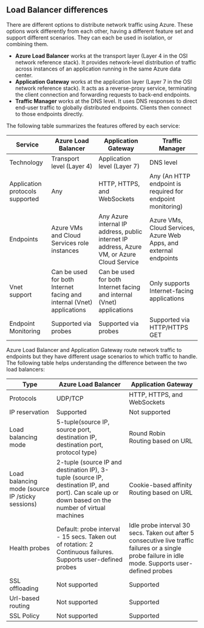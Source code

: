 ## Load Balancer differences

There are different options to distribute network traffic using Azure. These options work differently from each other, having a different feature set and support different scenarios. They can each be used in isolation, or combining them.

* **Azure Load Balancer** works at the transport layer (Layer 4 in the OSI network reference stack). It provides network-level distribution of traffic across instances of an application running in the same Azure data center.
* **Application Gateway** works at the application layer (Layer 7 in the OSI network reference stack). It acts as a reverse-proxy service, terminating the client connection and forwarding requests to back-end endpoints.
* **Traffic Manager** works at the DNS level.  It uses DNS responses to direct end-user traffic to globally distributed endpoints. Clients then connect to those endpoints directly.

The following table summarizes the features offered by each service:

| Service | Azure Load Balancer | Application Gateway | Traffic Manager |
| --- | --- | --- | --- |
| Technology |Transport level (Layer 4) |Application level (Layer 7) |DNS level |
| Application protocols supported |Any |HTTP, HTTPS, and WebSockets |Any (An HTTP endpoint is required for endpoint monitoring) |
| Endpoints |Azure VMs and Cloud Services role instances |Any Azure internal IP address, public internet IP address, Azure VM, or Azure Cloud Service |Azure VMs, Cloud Services, Azure Web Apps, and external endpoints |
| Vnet support |Can be used for both Internet facing and internal (Vnet) applications |Can be used for both Internet facing and internal (Vnet) applications |Only supports Internet-facing applications |
| Endpoint Monitoring |Supported via probes |Supported via probes |Supported via HTTP/HTTPS GET |

Azure Load Balancer and Application Gateway route network traffic to endpoints but they have different usage scenarios to which traffic to handle. The following table helps understanding the difference between the two load balancers:

| Type | Azure Load Balancer | Application Gateway |
| --- | --- | --- |
| Protocols |UDP/TCP |HTTP, HTTPS, and WebSockets |
| IP reservation |Supported |Not supported |
| Load balancing mode |5-tuple(source IP, source port, destination IP, destination port, protocol type) |Round Robin<br>Routing based on URL |
| Load balancing mode (source IP /sticky sessions) |2-tuple (source IP and destination IP), 3-tuple (source IP, destination IP, and port). Can scale up or down based on the number of virtual machines |Cookie-based affinity<br>Routing based on URL |
| Health probes |Default: probe interval - 15 secs. Taken out of rotation: 2 Continuous failures. Supports user-defined probes |Idle probe interval 30 secs. Taken out after 5 consecutive live traffic failures or a single probe failure in idle mode. Supports user-defined probes |
| SSL offloading |Not supported |Supported |
| Url-based routing | Not supported | Supported|
| SSL Policy | Not supported | Supported|
